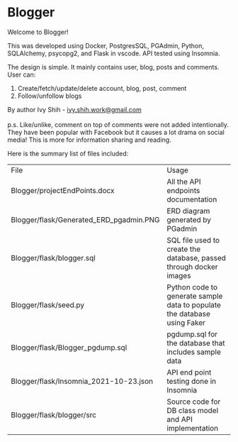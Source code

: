 Blogger
=======


Welcome to Blogger!

This was developed using Docker, PostgresSQL, PGAdmin, Python, SQLAlchemy, psycopg2, and Flask in vscode. API tested using Insomnia.

The design is simple.  It mainly contains user, blog, posts and comments.  
User can:
1. Create/fetch/update/delete account, blog, post, comment
2. Follow/unfollow blogs

By author Ivy Shih - ivy.shih.work@gmail.com
<br><br>
p.s. Like/unlike, comment on top of comments were not added intentionally.  They have been popular with Facebook but it causes a lot drama on social media!
This is more for information sharing and reading. 

Here is the summary list of files included:
    <table>
      <tr>
        <td>File</td>
        <td>Usage</td>
      </tr>
        <tr>
          <td>Blogger/projectEndPoints.docx</td>
          <td>All the API endpoints documentation</td>
        </tr>
        <tr>
          <td>Blogger/flask/Generated_ERD_pgadmin.PNG</td>
          <td>ERD diagram generated by PGadmin</td>
        </tr>
        <tr>
          <td>Blogger/flask/blogger.sql</td>
          <td>SQL file used to create the database, passed through docker images</td>
        </tr>
        <tr>
          <td>Blogger/flask/seed.py</td>
          <td>Python code to generate sample data to populate the database using Faker</td>
        </tr>
        <tr>
          <td>Blogger/flask/Blogger_pgdump.sql</td>
          <td>pgdump.sql for the database that includes sample data</td>
        </tr>
        <tr>
          <td>Blogger/flask/Insomnia_2021-10-23.json</td>
          <td>API end point testing done in Insomnia</td>
        </tr>
        <tr>
          <td>Blogger/flask/blogger/src</td>
          <td>Source code for DB class model and API implementation</td>
        </tr>
    </table>



